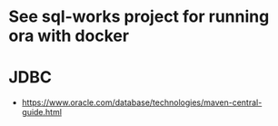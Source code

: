 # See sql-works project for running ora with docker

# JDBC 
- https://www.oracle.com/database/technologies/maven-central-guide.html